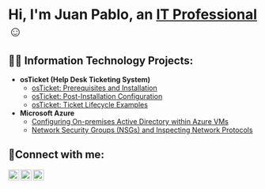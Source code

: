 <h1>Hi, I'm Juan Pablo, an <a href="https://www.linkedin.com/in/juan-pablo-prado-b7398a273/">IT Professional</a>☺</h1>

<h2>👨‍💻 Information Technology Projects:</h2>

- <b>osTicket (Help Desk Ticketing System)</b>
  - [osTicket: Prerequisites and Installation](https://github.com/PradoJuanPablo/osticket-prereqs)
  - [osTicket: Post-Installation Configuration](https://github.com/PradoJuanPablo/post-install-config)
  - [osTicket: Ticket Lifecycle Examples](https://github.com/PradoJuanPablo/ticket-lifecycle)
- <b>Microsoft Azure</b>
  - [Configuring On-premises Active Directory within Azure VMs](https://github.com/PradoJuanPablo/configure-ad)
  - [Network Security Groups (NSGs) and Inspecting Network Protocols](https://github.com/PradoJuanPablo/azure-network-protocols)

<h2>🤳Connect with me:</h2>

[<img align="left" alt="Josh | Twitter" width="22px" src="https://cdn.jsdelivr.net/npm/simple-icons@v3/icons/twitter.svg" />][twitter]
[<img align="left" alt="Josh | LinkedIn" width="22px" src="https://cdn.jsdelivr.net/npm/simple-icons@v3/icons/linkedin.svg" />][linkedin]
[<img align="left" alt="Josh | Instagram" width="22px" src="https://cdn.jsdelivr.net/npm/simple-icons@v3/icons/instagram.svg" />][instagram]

[twitter]: https://twitter.com/Josh
[instagram]: https://www.instagram.com/Josh
[linkedin]: https://linkedin.com/in/Josh
